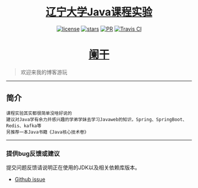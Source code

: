 <h1 align="center"><a href="https://github.com/JessyTsu1/LNU-Java-Exp" target="_blank">辽宁大学Java课程实验</a></h1>
<p align="center">
<a href="https://github.com/JessyTsu1/LNU-Java-Exp/issues"><img alt="license" src="https://img.shields.io/badge/license-Apache--2.0-blue"/></a>
<a href="https://github.com/JessyTsu1/LNU-Java-Exp/issues"><img alt="stars" src="https://img.shields.io/github/stars/JessyTsu1/LNU-Java-Exp"></a>
<a href="https://github.com/JessyTsu1/LNU-Java-Exp/issues"><img alt="PR" src="https://img.shields.io/badge/PRs-welcome-green"></a>
<a href="https://github.com/JessyTsu1/LNU-Java-Exp/issues"><img alt="Travis CI" src="https://img.shields.io/badge/build-done-blue"/></a>
</p>

<h1 align="center"><a href="blog.jessytsui.cn" target="_blank">阑干</a></h1>

> 欢迎来我的博客游玩

-------------------------------------------------------------------------------

## 简介

    课程实验其实都很简单没啥好说的  
    建议对Java学有余力并感兴趣的学弟学妹去学习Javaweb的知识，Spring、SpringBoot、Redis、kafka等  
    另推荐一本Java书籍《Java核心技术卷》

-------------------------------------------------------------------------------

### 提供bug反馈或建议

提交问题反馈请说明正在使用的JDK以及相关依赖库版本。

- [Github issue](https://github.com/JessyTsu1/LNU-Java-Exp/issues)
